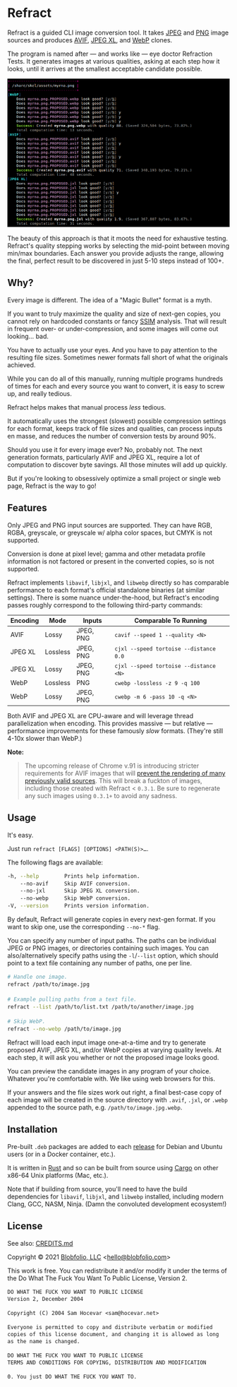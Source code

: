 # Refract

Refract is a guided CLI image conversion tool. It takes [JPEG](https://en.wikipedia.org/wiki/JPEG) and [PNG](https://en.wikipedia.org/wiki/Portable_Network_Graphics) image sources and produces [AVIF](https://en.wikipedia.org/wiki/AV1#AV1_Image_File_Format_(AVIF)), [JPEG XL](https://en.wikipedia.org/wiki/JPEG_XL), and [WebP](https://en.wikipedia.org/wiki/WebP) clones.

The program is named after — and works like — eye doctor Refraction Tests. It generates images at various qualities, asking at each step how it looks, until it arrives at the smallest acceptable candidate possible.

![Example CLI output.](https://github.com/Blobfolio/refract/raw/master/skel/prompt.png)

The beauty of this approach is that it moots the need for exhaustive testing. Refract's quality stepping works by selecting the mid-point between moving min/max boundaries. Each answer you provide adjusts the range, allowing the final, perfect result to be discovered in just 5-10 steps instead of 100+.



## Why?

Every image is different. The idea of a "Magic Bullet" format is a myth.

If you want to truly maximize the quality and size of next-gen copies, you cannot rely on hardcoded constants or fancy [SSIM](https://en.wikipedia.org/wiki/Structural_similarity) analysis. That will result in frequent over- or under-compression, and some images will come out looking… bad.

You have to actually use your eyes. And you have to pay attention to the resulting file sizes. Sometimes newer formats fall short of what the originals achieved.

While you can do all of this manually, running multiple programs hundreds of times for each and every source you want to convert, it is easy to screw up, and really tedious.

Refract helps makes that manual process _less_ tedious.

It automatically uses the strongest (slowest) possible compression settings for each format, keeps track of file sizes and qualities, can process inputs en masse, and reduces the number of conversion tests by around 90%.

Should you use it for every image ever? No, probably not. The next generation formats, particularly AVIF and JPEG XL, require a lot of computation to discover byte savings. All those minutes will add up quickly.

But if you're looking to obsessively optimize a small project or single web page, Refract is the way to go!



## Features

Only JPEG and PNG input sources are supported. They can have RGB, RGBA, greyscale, or greyscale w/ alpha color spaces, but CMYK is not supported.

Conversion is done at pixel level; gamma and other metadata profile information is not factored or present in the converted copies, so is not supported.

Refract implements `libavif`, `libjxl`, and `libwebp` directly so has comparable performance to each format's official standalone binaries (at similar settings). There is some nuance under-the-hood, but Refract's encoding passes roughly correspond to the following third-party commands:

| Encoding | Mode | Inputs | Comparable To Running |
| -------- | ---- | ---- | ---- |
| AVIF | Lossy | JPEG, PNG | `cavif --speed 1 --quality <N>` |
| JPEG XL | Lossless | JPEG, PNG | `cjxl --speed tortoise --distance 0.0` |
| JPEG XL | Lossy | JPEG, PNG | `cjxl --speed tortoise --distance <N>` |
| WebP | Lossless | PNG | `cwebp -lossless -z 9 -q 100` |
| WebP | Lossy | JPEG, PNG | `cwebp -m 6 -pass 10 -q <N>` |

Both AVIF and JPEG XL are CPU-aware and will leverage thread parallelization when encoding. This provides massive — but relative — performance improvements for these famously _slow_ formats. (They're still 4-10x slower than WebP.)

**Note:**
 >The upcoming release of Chrome v.91 is introducing stricter requirements for AVIF images that will [prevent the rendering of many previously valid sources](https://bugs.chromium.org/p/chromium/issues/detail?id=1115483). This will break a fuckton of images, including those created with Refract < `0.3.1`. Be sure to regenerate any such images using `0.3.1+` to avoid any sadness.


## Usage

It's easy.

Just run `refract [FLAGS] [OPTIONS] <PATH(S)>…`.

The following flags are available:

```bash
-h, --help        Prints help information.
    --no-avif     Skip AVIF conversion.
    --no-jxl      Skip JPEG XL conversion.
    --no-webp     Skip WebP conversion.
-V, --version     Prints version information.
```

By default, Refract will generate copies in every next-gen format. If you want to skip one, use the corresponding `--no-*` flag.

You can specify any number of input paths. The paths can be individual JPEG or PNG images, or directories containing such images. You can also/alternatively specify paths using the `-l`/`--list` option, which should point to a text file containing any number of paths, one per line.

```bash
# Handle one image.
refract /path/to/image.jpg

# Example pulling paths from a text file.
refract --list /path/to/list.txt /path/to/another/image.jpg

# Skip WebP.
refract --no-webp /path/to/image.jpg
```

Refract will load each input image one-at-a-time and try to generate proposed AVIF, JPEG XL, and/or WebP copies at varying quality levels. At each step, it will ask you whether or not the proposed image looks good.

You can preview the candidate images in any program of your choice. Whatever you're comfortable with. We like using web browsers for this.

If your answers and the file sizes work out right, a final best-case copy of each image will be created in the source directory with `.avif`, `.jxl`, or `.webp` appended to the source path, e.g. `/path/to/image.jpg.webp`.



## Installation

Pre-built `.deb` packages are added to each [release](https://github.com/Blobfolio/refract/releases/latest) for Debian and Ubuntu users (or in a Docker container, etc.).

It is written in [Rust](https://www.rust-lang.org/) and so can be built from source using [Cargo](https://github.com/rust-lang/cargo) on other x86-64 Unix platforms (Mac, etc.).

Note that if building from source, you'll need to have the build dependencies for `libavif`, `libjxl`, and `libwebp` installed, including modern Clang, GCC, NASM, Ninja. (Damn the convoluted development ecosystem!)



## License

See also: [CREDITS.md](CREDITS.md)

Copyright © 2021 [Blobfolio, LLC](https://blobfolio.com) &lt;hello@blobfolio.com&gt;

This work is free. You can redistribute it and/or modify it under the terms of the Do What The Fuck You Want To Public License, Version 2.

    DO WHAT THE FUCK YOU WANT TO PUBLIC LICENSE
    Version 2, December 2004
    
    Copyright (C) 2004 Sam Hocevar <sam@hocevar.net>
    
    Everyone is permitted to copy and distribute verbatim or modified
    copies of this license document, and changing it is allowed as long
    as the name is changed.
    
    DO WHAT THE FUCK YOU WANT TO PUBLIC LICENSE
    TERMS AND CONDITIONS FOR COPYING, DISTRIBUTION AND MODIFICATION
    
    0. You just DO WHAT THE FUCK YOU WANT TO.
